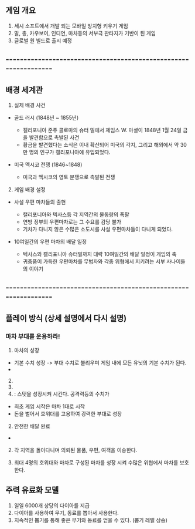 ## 게임 개요
1) 세시 소프트에서 개발 되는 모바일 방치형 키우기 게임
2) 말, 총, 카우보이, 인디언, 마차등의 서부극 판타지가 기반이 된 게임
3) 글로벌 원 빌드로 출시 예정 

## ----------------------------------------------------------------
## 배경 세계관
1) 실제 배경 사건 
  - 골드 러시 (1848년 ~ 1855년)
    - 캘리포니아 준주 콜로마의 슈터 밀에서 제임스 W. 마셜이 1848년 1월 24일 금을 발견함으로 촉발된 사건
    - 황금을 발견했다는 소식은 이내 확산되어 미국의 각지, 그리고 해외에서 약 30만 명의 인구가 캘리포니아에 유입되었다.

  - 미국 멕시코 전쟁 (1846~1848)
    - 미국과 멕시코의 영토 분쟁으로 촉발된 전쟁 

2) 게임 배경 설정
  - 사설 우편 마차들의 출현 
    - 캘리포니아와 텍사스등 각 지역간의 물동량의 폭팔
    - 연방 정부의 우편마차로는 그 수요를 감당 불가 
    - 기차가 다니지 않은 수많은 소도시를 사설 우편마차들이 다니게 되었다.
     
  - 10여일간의 우편 마차의 배달 일정
    - 텍사스와 캘리포니아 슈터빌까지 대략 10여일간의 배달 일정이 게임의 축
    - 귀중품이 가득한 우편마차를 무법자와 각종 위협에서 지키려는 서부 사나이들의 이야기

## ----------------------------------------------------------------
## 플레이 방식 (상세 설명에서 다시 설명)
### 마차 부대를 운용하라! 
1) 마차의 성장 
- 기본 수치 성장 -> 부대 수치로 불리우며 게임 내에 모든 유닛의 기본 수치가 된다.
- 
 
2) 
3) 
4) : 스탯을 성장시켜 시킨다. 공격력등의 수치가 
- 최초 게임 시작은 마차 1대로 시작
- 돈을 벌어서 호위대를 고용하여 강력한 부대로 성장

2) 안전한 배달 완료
- 




2) 각 지역을 돌아다니며 의뢰된 물품, 우편, 여객을 이송한다.

3) 최대 4명의 호위대와 마차로 구성된 마차를 성장 시켜 수많은 위협에서 마차를 보호한다.

## 주력 유료화 모델
1) 일일 6000개 상당의 다이아를 지급
2) 다이아를 사용하여 무기, 동료를 뽑아서 사용한다.
3) 지속적인 뽑기를 통해 좋은 무기와 동료를 얻을 수 있다. (뽑기 레벨 상승)

